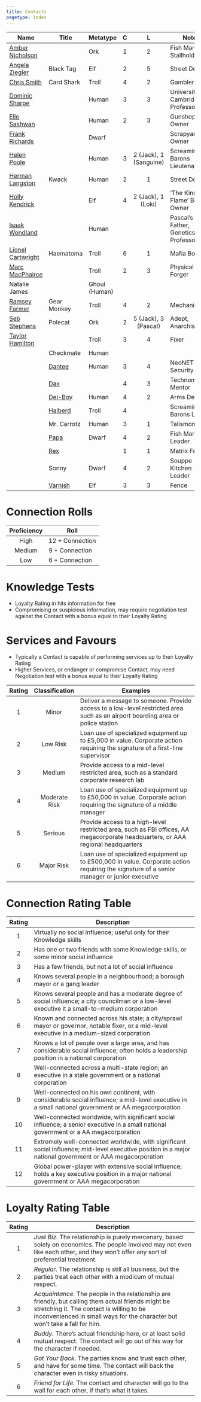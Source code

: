 ```yaml
---
title: Contacts
pagetype: index
---
```


| Name                                       | Title                   | Metatype      |  C  |           L            | Notes                               | Player         |
| ------------------------------------------ | ----------------------- | ------------- |:---:|:----------------------:| ----------------------------------- | -------------- |
| [Amber Nicholson](AmberNicholson.html)     |                         | Ork           |  1  |           2            | Fish Market Stallholder             | Hash           |
| [Angela Ziegler](AngelaZiegler.html)       | Black Tag               | Elf           |  2  |           5            | Street Doc                          | Smith          |
| [Chris Smith](ChrisSmith.html)             | Card Shark              | Troll         |  4  |           2            | Gambler                             | Loki           |
| [Dominic Sharpe](DominicSharpe.html)       |                         | Human         |  3  |           3            | University of Cambridge Professor   | Jack           |
| [Elle Sashwan](ElleSashwan.html)           |                         | Human         |  2  |           3            | Gunshop Owner                       | Sanguine       |
| [Frank Richards](FrankRichards.html)       |                         | Dwarf         |     |                        | Scrapyard Owner                     |                |
| [Helen Poole](HelenPoole.html)             |                         | Human         |  3  | 2 (Jack), 1 (Sanguine) | Screaming Barons Lieutenant         | Jack, Sanguine |
| [Herman Langston](HermanLangston.html)     | Kwack                   | Human         |  2  |           1            | Street Doc                          | Pascal         |
| [Holly Kendrick](HollyKendrick.html)       |                         | Elf           |  4  |   2 (Jack), 1 (Loki)   | ‘The Kindled Flame’ Bar Owner       | Jack           |
| [Isaak Wendland](IsaakWendland.html)       |                         | Human         |     |                        | Pascal’s Father, Genetics Professor | Pascal         |
| [Lionel Cartwright](LionelCartwright.html) | Haematoma               | Troll         |  6  |           1            | Mafia Boss                          | Pascal         |
| [Marc MacPhairce](MarcMacPhairce.html)     |                         | Troll         |  2  |           3            | Physical Forger                     | Jack           |
| Natalie James                              |                         | Ghoul (Human) |     |                        |                                     |                |
| [Ramsey Farmer](RamseyFarmer.html)         | Gear Monkey             | Troll         |  4  |           2            | Mechanic                            | Loki           |
| [Seb Stephens](SebStephens.html)           | Polecat                 | Ork           |  2  |  5 (Jack), 3 (Pascal)  | Adept, Anarchist                    | Jack, Pascal   |
| [Taylor Hamilton](TaylorHamilton.html)     |                         | Troll         |  3  |           4            | Fixer                               | Loki           |
|                                            | Checkmate               | Human         |     |                        |                                     |                |
|                                            | [Dantee](Dantee.html)   | Human         |  3  |           4            | NeoNET IT Security                  | Hash           |
|                                            | [Dax](Dax.html)         |               |  4  |           3            | Technomancer Mentor                 | Sanguine       |
|                                            | [Del-Boy](DelBoy.html)  | Human         |  4  |           2            | Arms Dealer                         | Smith          |
|                                            | [Halberd](Halberd.html) | Troll         |  4  |                        | Screaming Barons Leader             |                |
|                                            | Mr. Carrotz             | Human         |  3  |           1            | Talismonger                         |                |
|                                            | [Papa](Papa.html)       | Dwarf         |  4  |           2            | Fish Market Leader                  |                |
|                                            | [Rex](Rex.html)         |               |  1  |           1            | Matrix Forger                       | Hash           |
|                                            | Sonny                   | Dwarf         |  4  |           2            | Souppe Kitchen Leader               |                |
|                                            | [Varnish](Varnish.html) | Elf           |  3  |           3            | Fence                               | Pascal         |

# Connection Rolls

| Proficiency | Roll            |
|:-----------:| --------------- |
|    High     | 12 + Connection |
|   Medium    | 9 + Connection  |
|     Low     | 6 + Connection  |

# Knowledge Tests

- Loyalty Rating in hits information for free
- Compromising or suspicious information, may require negotiation test against the Contact with a bonus equal to their Loyalty Rating

# Services and Favours

- Typically a Contact is capable of performing services up to their Loyalty Rating
- Higher Services, or endanger or compromise Contact, may need Negotiation test with a bonus equal to their Loyalty Rating

| Rating | Classification | Examples                                                                                                                                     |
|:------:|:--------------:| -------------------------------------------------------------------------------------------------------------------------------------------- |
|   1    |     Minor      | Deliver a message to someone.  Provide access to a low-level restricted area such as an airport boarding area or police station              |
|   2    |    Low Risk    | Loan use of specialized equipment up to £5,000 in value.  Corporate action requiring the signature of a first-line supervisor                |
|   3    |     Medium     | Provide access to a mid-level restricted area, such as a standard corporate research lab                                                     |
|   4    | Moderate Risk  | Loan use of specialized equipment up to £50,000 in value.  Corporate action requiring the signature of a middle manager                      |
|   5    |    Serious     | Provide access to a high-level restricted area, such as FBI offices, AA megacorporate headquarters, or AAA regional headquarters             |
|   6    |   Major Risk   | Loan use of specialized equipment up to £500,000 in value.  Corporate action requiring the signature of a senior manager or junior executive |

# Connection Rating Table

| Rating | Description                                                                                                                                               |
|:------:| --------------------------------------------------------------------------------------------------------------------------------------------------------- |
|   1    | Virtually no social influence; useful only for their Knowledge skills                                                                                     |
|   2    | Has one or two friends with some Knowledge skills, or some minor social influence                                                                         |
|   3    | Has a few friends, but not a lot of social influence                                                                                                      |
|   4    | Knows several people in a neighbourhood; a borough mayor or a gang leader                                                                                 |
|   5    | Knows several people and has a moderate degree of social influence; a city councilman or a low-level executive it a small-to-medium corporation           |
|   6    | Known and connected across his state; a city/sprawl mayor or governor, notable fixer, or a mid-level executive in a medium-sized corporation              |
|   7    | Knows a lot of people over a large area, and has considerable social influence; often holds a leadership position in a national corporation               |
|   8    | Well-connected across a multi-state region; an executive in a state government or a national corporation                                                  |
|   9    | Well-connected on his own continent, with considerable social influence; a mid-level executive in a small national government or AA megacorporation       |
|   10   | Well-connected worldwide, with significant social influence; a senior executive in a small national government or a AA megacorporation                    |
|   11   | Extremely well-connected worldwide, with significant social influence; mid-level executive position in a major national government or AAA megacorporation |
|   12   | Global power-player with extensive social influence; holds a key executive position in a major national government or AAA megacorporation                 |

# Loyalty Rating Table

| Rating | Description                                                                                                                                                                                                                       |
|:------:| --------------------------------------------------------------------------------------------------------------------------------------------------------------------------------------------------------------------------------- |
|   1    | *Just Biz.*  The relationship is purely mercenary, based solely on economics.  The people involved may not even like each other, and they won’t offer any sort of preferential treatment.                                         |
|   2    | *Regular.*  The relationship is still all business, but the parties treat each other with a modicum of mutual respect.                                                                                                            |
|   3    | *Acquaintance.*  The people in the relationship are friendly, but calling them actual friends might be stretching it.  The contact is willing to be inconvenienced in small ways for the character but won’t take a fall for him. |
|   4    | *Buddy.*  There’s actual friendship here, or at least solid mutual respect.  The contact will go out of his way for the character if needed.                                                                                      |
|   5    | *Got Your Back.*  The parties know and trust each other, and have for some time.  The contact will back the character even in risky situations.                                                                                   |
|   6    | *Friend for Life.*  The contact and character will go to the wall for each other, if that’s what it takes.                                                                                                                        |

